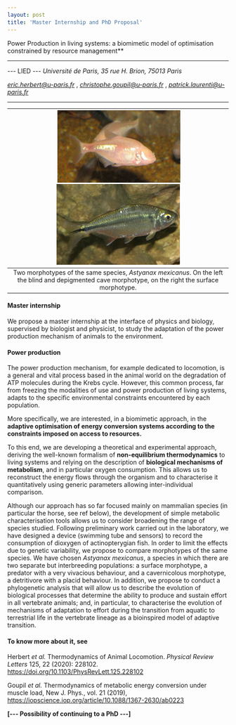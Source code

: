 ```yaml
---
layout: post
title: 'Master Internship and PhD Proposal'
---
```



Power Production in living systems: a biomimetic model of
optimisation constrained by resource management**

------------------------------------------------------------------------

--- LIED --- *Université de Paris, 35 rue H. Brion, 75013 Paris*

*eric.herbert@u-paris.fr* ,
*christophe.goupil@u-paris.fr* ,
*patrick.laurenti@u-paris.fr*

------------------------------------------------------------------------


| ![imageNJP](/images/morphotype_cave.png) ![imageNJP](/images/morphotype_surface.png)|
|:--:|
|Two morphotypes of the same species, *Astyanax mexicanus*. On the left the blind and depigmented cave morphotype, on the right the surface morphotype. |

#### Master internship

We propose a master internship at the interface of physics and biology, supervised by biologist and
physicist, to study the adaptation of the power production mechanism of
animals to the environment.

#### Power production

The power production mechanism, for example dedicated to locomotion, is a general and vital process
based in the animal world on the degradation of ATP molecules during the
Krebs cycle. However, this common process, far from freezing the
modalities of use and power production of living systems, adapts to the
specific environmental constraints encountered by each population.

More specifically, we are interested, in a biomimetic approach, in the
**adaptive optimisation of energy conversion systems according to the
constraints imposed on access to resources.**

To this end, we are developing a theoretical and experimental approach,
deriving the well-known formalism of **non-equilibrium thermodynamics**
to living systems and relying on the description of **biological
mechanisms of metabolism**, and in particular oxygen consumption. This
allows us to reconstruct the energy flows through the organism and to
characterise it quantitatively using generic parameters allowing
inter-individual comparison.

Although our approach has so far focused mainly on mammalian species (in
particular the horse, see ref below), the development of simple
metabolic characterisation tools allows us to consider broadening the
range of species studied. Following preliminary work carried out in the
laboratory, we have designed a device (swimming tube and sensors) to
record the consumption of dioxygen of actinopterygian fish. In order to
limit the effects due to genetic variability, we propose to compare
morphotypes of the same species. We have chosen *Astyanax mexicanus*, a
species in which there are two separate but interbreeding populations: a
surface morphotype, a predator with a very vivacious behaviour, and a
cavernicolous morphotype, a detritivore with a placid behaviour. In
addition, we propose to conduct a phylogenetic analysis that will allow
us to describe the evolution of biological processes that determine the
ability to produce and sustain effort in all vertebrate animals; and, in
particular, to characterise the evolution of mechanisms of adaptation to
effort during the transition from aquatic to terrestrial life in the
vertebrate lineage as a bioinspired model of adaptive transition.

#### To know more about it, see

Herbert *et al.* Thermodynamics of Animal Locomotion. *Physical Review
Letters* 125, 22 (2020): 228102.
<https://doi.org/10.1103/PhysRevLett.125.228102> 

 Goupil *et al.* Thermodynamics of metabolic energy conversion under muscle load, New J.
Phys., vol. 21 (2019),
<https://iopscience.iop.org/article/10.1088/1367-2630/ab0223>

**[--- Possibility of continuing to a PhD ---]**
